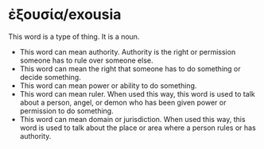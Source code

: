 # ἐξουσία/exousia
This word is a type of thing. It is a noun.

* This word can mean authority. Authority is the right or permission someone has to rule over someone else.
* This word can mean the right that someone has to do something or decide something.
* This word can mean power or ability to do something.
* This word can mean ruler. When used this way, this word is used to talk about a person, angel, or demon who has been given power or permission to do something.
* This word can mean domain or jurisdiction. When used this way, this word is used to talk about the place or area where a person rules or has authority.
